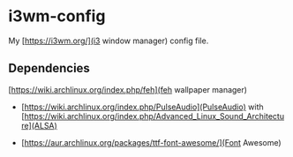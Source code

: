 # i3wm-config
My [https://i3wm.org/](i3 window manager) config file.

## Dependencies

[https://wiki.archlinux.org/index.php/feh](feh wallpaper manager)

+ [https://wiki.archlinux.org/index.php/PulseAudio](PulseAudio) with [https://wiki.archlinux.org/index.php/Advanced_Linux_Sound_Architecture](ALSA)

+ [https://aur.archlinux.org/packages/ttf-font-awesome/](Font Awesome)
